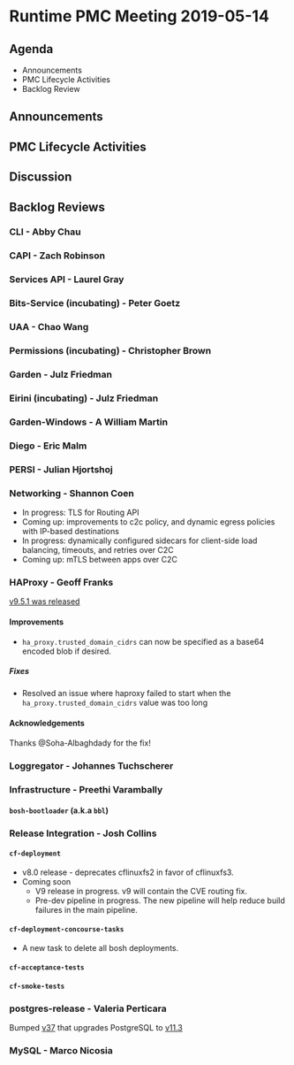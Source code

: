 # Runtime PMC Meeting 2019-05-14

## Agenda

* Announcements
* PMC Lifecycle Activities
* Backlog Review


## Announcements


## PMC Lifecycle Activities


## Discussion


## Backlog Reviews

### CLI - Abby Chau


### CAPI - Zach Robinson


### Services API - Laurel Gray


### Bits-Service (incubating) - Peter Goetz


### UAA - Chao Wang


### Permissions (incubating) - Christopher Brown


### Garden - Julz Friedman


### Eirini (incubating) - Julz Friedman


### Garden-Windows - A William Martin


### Diego - Eric Malm


### PERSI - Julian Hjortshoj


### Networking - Shannon Coen

- In progress: TLS for Routing API
- Coming up: improvements to c2c policy, and dynamic egress policies with IP-based destinations
- In progress: dynamically configured sidecars for client-side load balancing, timeouts, and retries over C2C
- Coming up: mTLS between apps over C2C

### HAProxy - Geoff Franks

[v9.5.1 was released](https://github.com/cloudfoundry-incubator/haproxy-boshrelease/releases/tag/v9.5.1)

#### Improvements

- `ha_proxy.trusted_domain_cidrs` can now be specified as a base64 encoded blob if desired.

##### Fixes

- Resolved an issue where haproxy failed to start when the `ha_proxy.trusted_domain_cidrs` value was too long

#### Acknowledgements

Thanks @Soha-Albaghdady for the fix!

### Loggregator - Johannes Tuchscherer


### Infrastructure - Preethi Varambally

#### `bosh-bootloader` (a.k.a `bbl`)


### Release Integration - Josh Collins

#### `cf-deployment`
- v8.0 release - deprecates cflinuxfs2 in favor of cflinuxfs3.
- Coming soon 
  - V9 release in progress. v9 will contain the CVE routing fix.
  - Pre-dev pipeline in progress. The new pipeline will help reduce build failures in the main pipeline.
 

#### `cf-deployment-concourse-tasks`
- A new task to delete all bosh deployments.

#### `cf-acceptance-tests`


#### `cf-smoke-tests`
 

### postgres-release - Valeria Perticara
Bumped [v37](https://github.com/cloudfoundry/postgres-release/releases/tag/v37) that upgrades PostgreSQL to [v11.3](https://www.postgresql.org/docs/11/release-11-3.html)


### MySQL - Marco Nicosia
